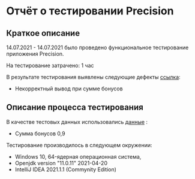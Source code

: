# Отчёт о тестировании Precision

## Краткое описание

14.07.2021 - 14.07.2021 было проведено функциональное тестирование приложения Precision.

На тестирование затрачено: 1 час

В результате тестирования выявлены следующие дефекты [ссылка](https://github.com/alexkv2602/Precision/issues/1):
* Некорректный вывод при сумме бонусов


## Описание процесса тестирования



В качестве тестовых данных использовались [данные](https://github.com/netology-code/javaqa-homeworks/tree/master/programming#%D0%B7%D0%B0%D0%B4%D0%B0%D1%87%D0%B0-2---precision) :
* Сумма бонусов 0,9


Тестирование производилось в следующем окружении:
* Windows 10, 64-ядерная операционная система,
* Openjdk version "11.0.11" 2021-04-20
* IntelliJ IDEA 2021.1.1 (Commynity Edition)
